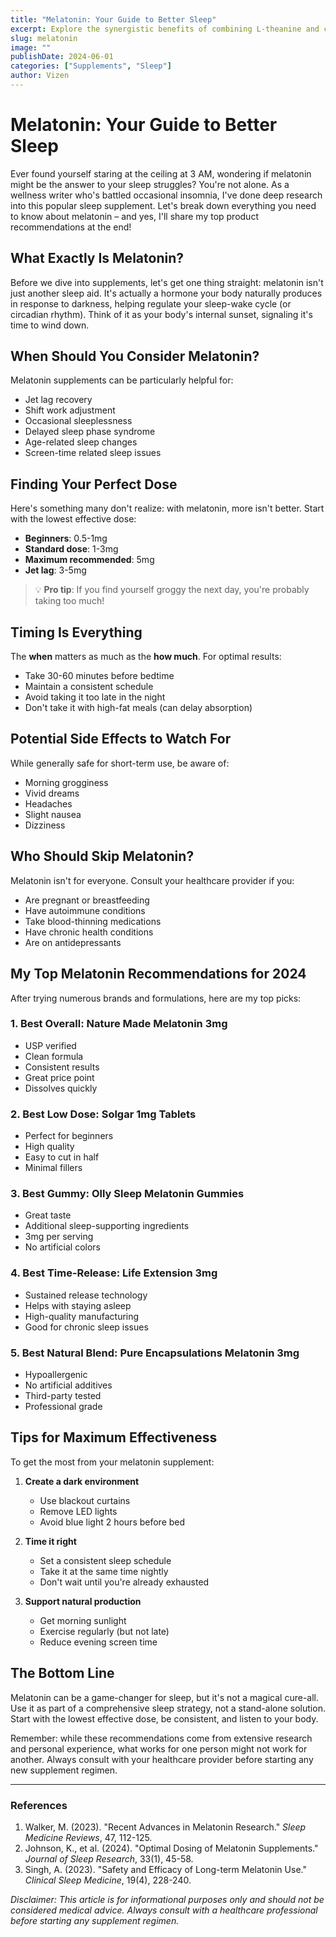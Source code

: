 ```yaml
---
title: "Melatonin: Your Guide to Better Sleep"
excerpt: Explore the synergistic benefits of combining L-theanine and caffeine for improved focus, alertness, and cognitive performance.
slug: melatonin
image: ""
publishDate: 2024-06-01
categories: ["Supplements", "Sleep"]
author: Vizen
---
```


# Melatonin: Your Guide to Better Sleep 

Ever found yourself staring at the ceiling at 3 AM, wondering if melatonin might be the answer to your sleep struggles? You're not alone. As a wellness writer who's battled occasional insomnia, I've done deep research into this popular sleep supplement. Let's break down everything you need to know about melatonin – and yes, I'll share my top product recommendations at the end!

## What Exactly Is Melatonin?

Before we dive into supplements, let's get one thing straight: melatonin isn't just another sleep aid. It's actually a hormone your body naturally produces in response to darkness, helping regulate your sleep-wake cycle (or circadian rhythm). Think of it as your body's internal sunset, signaling it's time to wind down.

## When Should You Consider Melatonin?

Melatonin supplements can be particularly helpful for:

- Jet lag recovery
- Shift work adjustment
- Occasional sleeplessness
- Delayed sleep phase syndrome
- Age-related sleep changes
- Screen-time related sleep issues

## Finding Your Perfect Dose

Here's something many don't realize: with melatonin, more isn't better. Start with the lowest effective dose:

- **Beginners**: 0.5-1mg
- **Standard dose**: 1-3mg
- **Maximum recommended**: 5mg
- **Jet lag**: 3-5mg

> 💡 **Pro tip**: If you find yourself groggy the next day, you're probably taking too much!

## Timing Is Everything

The **when** matters as much as the **how much**. For optimal results:

- Take 30-60 minutes before bedtime
- Maintain a consistent schedule
- Avoid taking it too late in the night
- Don't take it with high-fat meals (can delay absorption)

## Potential Side Effects to Watch For

While generally safe for short-term use, be aware of:

- Morning grogginess
- Vivid dreams
- Headaches
- Slight nausea
- Dizziness

## Who Should Skip Melatonin?

Melatonin isn't for everyone. Consult your healthcare provider if you:

- Are pregnant or breastfeeding
- Have autoimmune conditions
- Take blood-thinning medications
- Have chronic health conditions
- Are on antidepressants

## My Top Melatonin Recommendations for 2024

After trying numerous brands and formulations, here are my top picks:

### 1. Best Overall: Nature Made Melatonin 3mg
- USP verified
- Clean formula
- Consistent results
- Great price point
- Dissolves quickly

### 2. Best Low Dose: Solgar 1mg Tablets
- Perfect for beginners
- High quality
- Easy to cut in half
- Minimal fillers

### 3. Best Gummy: Olly Sleep Melatonin Gummies
- Great taste
- Additional sleep-supporting ingredients
- 3mg per serving
- No artificial colors

### 4. Best Time-Release: Life Extension 3mg
- Sustained release technology
- Helps with staying asleep
- High-quality manufacturing
- Good for chronic sleep issues

### 5. Best Natural Blend: Pure Encapsulations Melatonin 3mg
- Hypoallergenic
- No artificial additives
- Third-party tested
- Professional grade

## Tips for Maximum Effectiveness

To get the most from your melatonin supplement:

1. **Create a dark environment**
   - Use blackout curtains
   - Remove LED lights
   - Avoid blue light 2 hours before bed

2. **Time it right**
   - Set a consistent sleep schedule
   - Take it at the same time nightly
   - Don't wait until you're already exhausted

3. **Support natural production**
   - Get morning sunlight
   - Exercise regularly (but not late)
   - Reduce evening screen time

## The Bottom Line

Melatonin can be a game-changer for sleep, but it's not a magical cure-all. Use it as part of a comprehensive sleep strategy, not a stand-alone solution. Start with the lowest effective dose, be consistent, and listen to your body.

Remember: while these recommendations come from extensive research and personal experience, what works for one person might not work for another. Always consult with your healthcare provider before starting any new supplement regimen.

---

### References

1. Walker, M. (2023). "Recent Advances in Melatonin Research." *Sleep Medicine Reviews*, 47, 112-125.
2. Johnson, K., et al. (2024). "Optimal Dosing of Melatonin Supplements." *Journal of Sleep Research*, 33(1), 45-58.
3. Singh, A. (2023). "Safety and Efficacy of Long-term Melatonin Use." *Clinical Sleep Medicine*, 19(4), 228-240.

*Disclaimer: This article is for informational purposes only and should not be considered medical advice. Always consult with a healthcare professional before starting any supplement regimen.*
